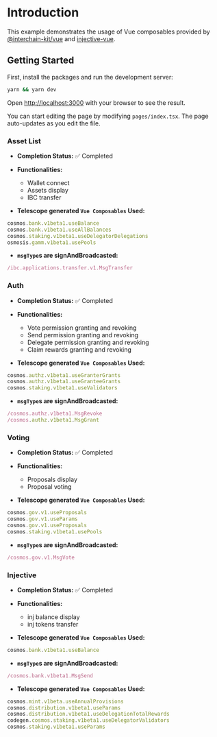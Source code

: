 # Introduction

This example demonstrates the usage of Vue composables provided by [@interchain-kit/vue](https://github.com/cosmology-tech/interchain-kit/tree/main/packages/vue) and [injective-vue](https://github.com/cosmology-tech/interchainjs/tree/main/libs/injective-vue).

## Getting Started

First, install the packages and run the development server:

```bash
yarn && yarn dev
```

Open [http://localhost:3000](http://localhost:3000) with your browser to see the result.

You can start editing the page by modifying `pages/index.tsx`. The page auto-updates as you edit the file.

### Asset List

- **Completion Status:** ✅ Completed

- **Functionalities:**
  - Wallet connect
  - Assets display
  - IBC transfer

- **Telescope generated `Vue Composables` Used:**

```ts
cosmos.bank.v1beta1.useBalance
cosmos.bank.v1beta1.useAllBalances
cosmos.staking.v1beta1.useDelegatorDelegations
osmosis.gamm.v1beta1.usePools
```

- **`msgType`s are signAndBroadcasted:**

```ts
/ibc.applications.transfer.v1.MsgTransfer
```

### Auth

- **Completion Status:** ✅ Completed

- **Functionalities:**
  - Vote permission granting and revoking
  - Send permission granting and revoking
  - Delegate permission granting and revoking
  - Claim rewards granting and revoking

- **Telescope generated `Vue Composables` Used:**

```ts
cosmos.authz.v1beta1.useGranterGrants
cosmos.authz.v1beta1.useGranteeGrants
cosmos.staking.v1beta1.useValidators
```

- **`msgType`s are signAndBroadcasted:**

```ts
/cosmos.authz.v1beta1.MsgRevoke
/cosmos.authz.v1beta1.MsgGrant
```

### Voting

- **Completion Status:** ✅ Completed

- **Functionalities:**
  - Proposals display
  - Proposal voting

- **Telescope generated `Vue Composables` Used:**

```ts
cosmos.gov.v1.useProposals
cosmos.gov.v1.useParams
cosmos.gov.v1.useProposals
cosmos.staking.v1beta1.usePools
```

- **`msgType`s are signAndBroadcasted:**

```ts
/cosmos.gov.v1.MsgVote
```

### Injective

- **Completion Status:** ✅ Completed

- **Functionalities:**
  - inj balance display
  - inj tokens transfer

- **Telescope generated `Vue Composables` Used:**

```ts
cosmos.bank.v1beta1.useBalance
```

- **`msgType`s are signAndBroadcasted:**

```ts
/cosmos.bank.v1beta1.MsgSend
```

- **Telescope generated `Vue Composables` Used:**

```ts
cosmos.mint.v1beta.useAnnualProvisions
cosmos.distribution.v1beta1.useParams
cosmos.distribution.v1beta1.useDelegationTotalRewards
codegen.cosmos.staking.v1beta1.useDelegatorValidators
cosmos.staking.v1beta1.useParams
```
